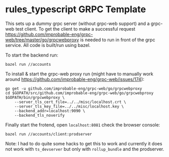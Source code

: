 # rules_typescript GRPC Template

This sets up a dummy grpc server (without grpc-web support) and a grpc-web test client. To get the client to make a successful request https://github.com/improbable-eng/grpc-web/tree/master/go/grpcwebproxy is needed to run in front of the grpc service. All code is built/run using bazel.


To start the backend run:
```
bazel run //accounts
```
To install & start the grpc-web proxy run (might have to manually work around https://github.com/improbable-eng/grpc-web/issues/174):
```
go get -u github.com/improbable-eng/grpc-web/go/grpcwebproxy
cd $GOPATH/src/github.com/improbable-eng/grpc-web/go/grpcwebproxy
$GOPATH/bin/grpcwebproxy \
    --server_tls_cert_file=../../misc/localhost.crt \
    --server_tls_key_file=../../misc/localhost.key \
    --backend_addr=localhost:9090 \
    --backend_tls_noverify
```
Finally start the frotend, open `localhost:8081` check the browser console:
```
bazel run //accounts/client:prodserver
```

Note: I had to do quite some hacks to get this to work and currently it does not work with `ts_devserver` but only with `rollup_bundle` and the prodserver.
